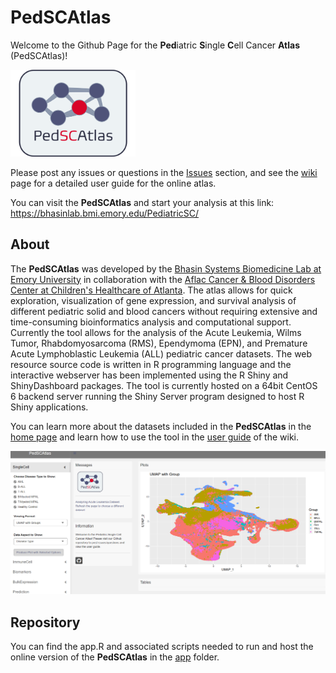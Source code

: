 # PedSCAtlas
Welcome to the Github Page for the **Ped**iatric **S**ingle **C**ell Cancer **Atlas** (PedSCAtlas)!

<img src="https://github.com/bhasin-lab/PedSCAtlas/blob/3f58e7eae6fc138d5beb5030e4a6adf58d619146/github_files/PedSCAtlas_logo.png" width="200">

Please post any issues or questions in the [Issues](https://github.com/bhasin-lab/PedSCAtlas/issues) section, and see the [wiki](https://github.com/bhasin-lab/PedSCAtlas/wiki) page for a detailed user guide for the online atlas.

You can visit the **PedSCAtlas** and start your analysis at this link: https://bhasinlab.bmi.emory.edu/PediatricSC/

## About

The **PedSCAtlas** was developed by the [Bhasin Systems Biomedicine Lab at Emory University](http://www.bhasinlab.org/) in collaboration with the [Aflac Cancer & Blood Disorders Center at Children's Healthcare of Atlanta](https://www.choa.org/medical-services/cancer-and-blood-disorders). The atlas allows for quick exploration, visualization of gene expression, and survival analysis of different pediatric solid and blood cancers without requiring extensive and time-consuming bioinformatics analysis and computational support. Currently the tool allows for the analysis of the Acute Leukemia, Wilms Tumor, Rhabdomyosarcoma (RMS), Ependymoma (EPN), and Premature Acute Lymphoblastic Leukemia (ALL) pediatric cancer datasets. The web resource source code is written in R programming language and the interactive webserver has been implemented using the R Shiny and ShinyDashboard packages. The tool is currently hosted on a 64bit CentOS 6 backend server running the Shiny Server program designed to host R Shiny applications.

You can learn more about the datasets included in the **PedSCAtlas** in the [home page](https://github.com/bhasin-lab/PedSCAtlas/wiki/Description) and learn how to use the tool in the [user guide](https://github.com/bhasin-lab/PedSCAtlas/wiki/User-Guide) of the wiki.

<img src="https://github.com/bhasin-lab/PedSCAtlas/blob/f751b8283dae2dcfd298bcbc73969c9f9e066283/github_files/github_screenshot.png" width="1000">

## Repository

You can find the app.R and associated scripts needed to run and host the online version of the **PedSCAtlas** in the [app](https://github.com/bhasin-lab/PedSCAtlas/tree/main/app) folder.
